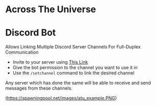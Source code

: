 # Across The Universe
# Discord Bot

Allows Linking Multiple Discord Server Channels For Full-Duplex Communication

* Invite to your server using [This Link](https://discord.com/oauth2/authorize?client_id=1400556907864784926)
* Give the bot permission to the channel you want to use it in
* Use the `/setchannel` command to link the desired channel

Any server which has done the same will be able to receive and send messages from these channels.

(https://spawningpool.net/images/atu_example.PNG)
